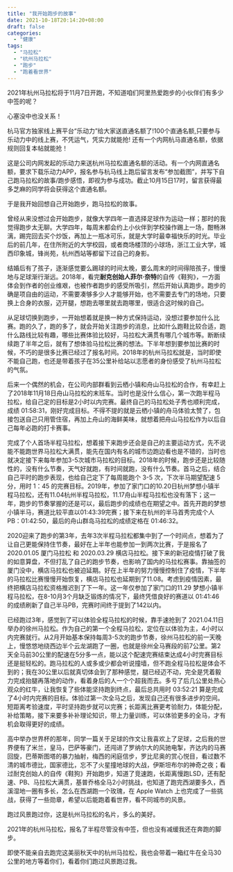 ```yaml
---
title: "我开始跑步的故事"
date: 2021-10-18T20:14:20+08:00
draft: false
categories:
  - "健康"
tags:
  - "马拉松"
  - "杭州马拉松"
  - "跑步"
  - "跑着看世界"
---
```


2021年杭州马拉松将于11月7日开跑，不知道咱们阿里热爱跑步的小伙伴们有多少中签的呢？

心塞没中也没关系！

杭马官方独家线上赛平台“乐动力”给大家送直通名额了!100个直通名额,只要参与乐动力中的线上赛，不凭运气，凭实力就能抢! 还有一个内网杭马直通名额，依据规则回复本帖就能抢！

这是公司内网发起的乐动力来送杭州马拉松直通名额的活动。有一个内网直通名额，要求下载乐动力APP，报名参与杭马线上跑后留言发布“参加截图”，并写下自己跑马拉松的故事/跑步感悟，即视为参与成功。截止10月15日17时，留言获得最多芝麻的同学将会获得这个直通名额。

于是我开始回想自己开始跑步，跑马拉松的故事。

曾经从来没想过会开始跑步，就像大学四年一直选择足球作为运动一样；那时的我觉得跑步太无聊。大学四年，每周末都会约上小伙伴到学校操作踢上一场，酣畅淋漓，踢完回去买个炒饭，再加上一瓶冰可乐，就是大学时最幸福快乐的时光。毕业后的前几年，在住所附近的大学校园，或者商场楼顶的小球场，浙江工业大学，城西印象城，锋尚苑，杭州西站等都留下过自己的身影。

结婚后有了孩子，逐渐感觉要么踢球的时间太晚，要么周末的时间得陪孩子，慢慢地与足球渐行渐远。2018年，看完**耐克创始人菲尔·奈特**的自传《鞋狗》，一方面体会到作者的创业维艰，也被作者跑步的感受所吸引，然后开始认真跑步。跑步的确是项自由的运动，不需要凑够多少人才能够开始，也不需要去专门的场地，只要换上合身的衣服，迈开腿，想跑去哪里就去跑哪里，很适合这时候的自己。

从足球切换到跑步，一开始想着就是换一种方式保持运动，没想过要参加什么比赛。跑的久了，跑的多了，就会开始关注跑步的消息，比如什么跑鞋比较合适，跑什么路线比较有趣，哪些比赛体验比较好，马拉松大满贯有哪几个城市等。断断续续跑了半年之后，就有了想体验马拉松比赛的想法。下半年想到要参加比赛的时候，不巧的是很多比赛已经过了报名时间。2018年的杭州马拉松就是，当时即使不能自己跑，也还是带着孩子在35公里补给站以志愿者的身份感受了杭州马拉松的气氛。

后来一个偶然的机会，在公司内部群看到云栖小镇和舟山马拉松的合作，有幸赶上了2018年11月18日舟山马拉松的末班车。当时也是没什么信心，第一次跑半程马拉松，给自己定的目标是2小时以内完赛。最终自己的马拉松处子秀也顺利完成，成绩 01:58:31，刚好完成目标。不得不提的就是云栖小镇的舟马体验太赞了，包接包送自己只用管住宿，再加上舟山的海鲜美味，就想着把舟山马拉松作为以后自己每年必跑的打卡赛事。

完成了个人首场半程马拉松，想着接下来跑步还会是自己的主要运动方式，先不说能不能跑世界马拉松大满贯，能先在国内有名的城市边跑边看也是不错的，当时也就决定接下来每年参加3-5次城市马拉松的目标。2018年的时候，跑步还是比较随性的，没有什么节奏，天气好就跑，有时间就跑，没有什么节奏。首马之后，结合自己平时的跑步表现，也给自己定下了每周能跑个 3-5 次，下次半马期望配速 5分，用时 1：45 的完赛目标。2019年，参加了家门口的10.20日杭州梦想小镇半程马拉松，还有11.04杭州半程马拉松，11.17舟山半程马拉松也没有落下；这一年，跑步的节奏掌握的还是可以，最后跑步的成绩也在期望之中。首先开跑的梦想小镇半马，赛道比较平直以01:43:39完赛；接下来在杭州的半马首秀完成个人PB：01:42:50，最后的舟山群岛马拉松的成绩定格在 01:46:32。

2020迎来了跑步的第3年，去年3次半程马拉松都集中到了一个时间点，想着为了让自己更能保持住节奏，最好在上半年也能参加一到两次比赛，于是报名了2020.01.05 厦门马拉松 和 2020.03.29 横店马拉松。接下来的新冠疫情打破了我的如意算盘，不但打乱了自己的跑步节奏，也影响了国内的马拉松赛事。靠抽签的厦门没中，横店马拉松也被迫延期。好在上半年的努力慢慢控制住了疫情，下半年的马拉松比赛慢慢开始恢复，横店马拉松也延期到了11.08。考虑到疫情因素，最终把横店马拉松资格推迟到了下一年。这一年仅参加了家门口的11.29 梦想小镇半程马拉松，在8-10月3个月缺乏锻炼的情况下，最终凭借良好的赛道以 01:41:46 的成绩刷新了自己半马PB，完赛时间终于提到了142以内。

已经跑过3年，感觉到了可以体验全程马拉松的时候，靠手速抢到了 2021.04.11日举办的徐州马拉松。作为自己的第一个全程马拉松，定位在以体验为主，4小时以内完赛就行。从2月开始基本保持每周3-5次的跑步节奏，徐州马拉松的前一天晚上，慢悠悠地绕西边半个云龙湖跑了一圈，也就是徐州全马赛段的前7公里。第2天全马前30公里的配速在5分多一点，能以这个配速完赛结束达成4小时完赛目标还是挺轻松的。跑马拉松的人或多或少都会听说撞墙，但不跑全程马拉松是体会不到的；我在30公里以后就真切体会到了那种感觉，腿已经迈不动，完全是凭着毅力完成抬腿再落地的动作，看着身后的人一个个超我而去。多亏了后几公里处热心观众的红牛，让我恢复了些体能坚持跑到终点，最后总共用时 03:52:21 算是完成了4小时内完赛的目标。体验过第一次全马之后，发现自己还有很多进步的空间。短距离考验速度，平时坚持跑步就可以完赛；长距离比赛更考验耐力，体能分配，补给策略，接下来要多补补理论知识，带上力量训练，可以体验更多的全马，才有机会取得更好的成绩。

高中举办世界杯的那年，同学一篇关于足球的作文让我喜欢上了足球，之后我的世界便有了米兰，皇马，巴萨等豪门，还闯进了罗纳尔大的风驰电掣，齐达内的马赛回旋，巴蒂斯图塔的暴力抽射，梅西的闲庭信步，罗比尼奥的赏心悦目，看过数不清的城市德比，国家德比，忘不了火星撞地球的大战，伊斯坦布尔的神奇之夜；看过耐克创始人的自传《鞋狗》开始跑步，知道了竞速跑，长距离慢跑LSD，还有配速、PB、马拉松大满贯，基普乔格全马2小时挑战，也知道了跑完西湖要多久，西溪湿地一圈有多长，怎么在西湖跑一个玫瑰，在 Apple Watch 上也完成了一些挑战，获得了一些勋章，希望以后能跑着看世界，看不同城市的风景。

跑过风景跑过你，这是杭州马拉松的名片，多么的美好。

2021年的杭州马拉松，报名了半程尽管没有中签，但也没有减缓我还在奔跑的脚步。

即使不能亲自去跑完这美丽秋天中的杭州马拉松，我也会带着一箱红牛在全马30公里的地方等着你们，看着你们跑过风景跑过我。

